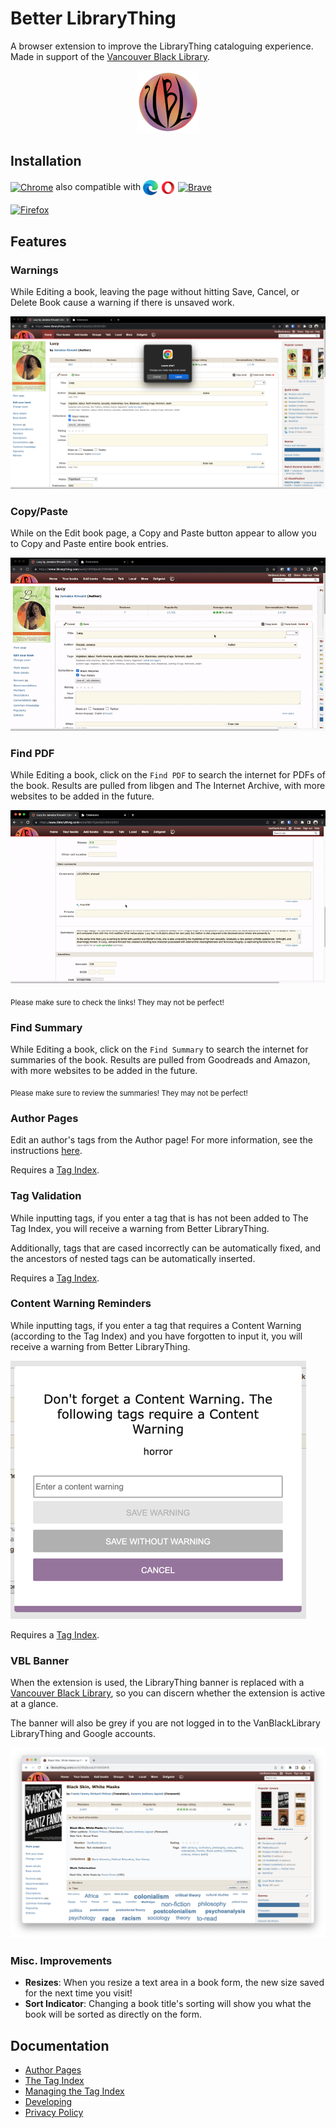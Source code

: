 # Better LibraryThing

A browser extension to improve the LibraryThing cataloguing experience. Made in support of the [Vancouver Black Library](https://www.vancouverblacklibrary.org/).

<p align="center">
	<img src="src/img/vbl.png" alt="vancouver black library" style="width: 100px; height: auto">
</p>

## Installation

[link-chrome]: https://chrome.google.com/webstore/detail/better-librarything/hbnlneckiahefebnpdhgpohonfkkcaln 'Version published on Chrome Web Store'
[link-firefox]: https://addons.mozilla.org/en-US/firefox/ 'Version published on Mozilla Add-ons (TODO)'

[<img src="https://raw.githubusercontent.com/alrra/browser-logos/90fdf03c/src/chrome/chrome.svg" width="48" alt="Chrome" valign="middle">][link-chrome] also compatible with [<img src="https://raw.githubusercontent.com/alrra/browser-logos/90fdf03c/src/edge/edge.svg" width="24" alt="Edge" valign="middle">][link-chrome] [<img src="https://raw.githubusercontent.com/alrra/browser-logos/90fdf03c/src/opera/opera.svg" width="24" alt="Opera" valign="middle">][link-chrome] [<img src="https://raw.githubusercontent.com/alrra/browser-logos/90fdf03c/src/brave/brave.svg" width="24" alt="Brave" valign="middle">][link-chrome]

[<img src="https://raw.githubusercontent.com/alrra/browser-logos/90fdf03c/src/firefox/firefox.svg" width="48" alt="Firefox" valign="middle">][link-firefox]

## Features

### Warnings

While Editing a book, leaving the page without hitting Save, Cancel, or Delete Book cause a warning if there is unsaved work.

<img src="docs/img/warning.png" alt="warning">

### Copy/Paste

While on the Edit book page, a Copy and Paste button appear to allow you to Copy and Paste entire book entries.

<img src="docs/img/copy.gif" alt="warning">

### Find PDF

While Editing a book, click on the `Find PDF` to search the internet for PDFs of the book.
Results are pulled from libgen and The Internet Archive, with more websites to be added in the future.

<img src="docs/img/pdf.gif" alt="find pdf flow gif">

<sub>Please make sure to check the links! They may not be perfect!</sub>

### Find Summary

While Editing a book, click on the `Find Summary` to search the internet for summaries of the book.
Results are pulled from Goodreads and Amazon, with more websites to be added in the future.

<sub>Please make sure to review the summaries! They may not be perfect!</sub>

### Author Pages

Edit an author's tags from the Author page! For more information, see the instructions [here](./docs/librarian/authors.md).

Requires a [Tag Index](./docs/librarian/tag-index.md).

### Tag Validation

While inputting tags, if you enter a tag that is has not been added to The Tag Index, you will receive a warning from Better LibraryThing.

Additionally, tags that are cased incorrectly can be automatically fixed, and the ancestors of nested tags can be automatically inserted.

Requires a [Tag Index](./docs/librarian/tag-index.md).

### Content Warning Reminders

While inputting tags, if you enter a tag that requires a Content Warning (according to the Tag Index) and you have forgotten to input it, you will receive a warning from Better LibraryThing.

<img src="docs/img/content-warning.png" alt="forgotten content warning modal">

Requires a [Tag Index](./docs/librarian/tag-index.md).

### VBL Banner

When the extension is used, the LibraryThing banner is replaced with a [Vancouver Black Library](https://www.vancouverblacklibrary.org/), so you can discern whether the extension is active at a glance.

The banner will also be grey if you are not logged in to the VanBlackLibrary LibraryThing and Google accounts.

<img src="docs/img/banner.png" alt="banner">

### Misc. Improvements
- **Resizes**: When you resize a text area in a book form, the new size saved for the next time you visit!
- **Sort Indicator**: Changing a book title's sorting will show you what the book will be sorted as directly on the form.

## Documentation

- [Author Pages](./docs/librarian/authors.md)
- [The Tag Index](./docs/librarian/tag-index.md)
- [Managing the Tag Index](./docs/librarian/tag-index-management.md)
- [Developing](./docs/developer/README.md)
- [Privacy Policy](./docs/misc/privacy-policy.md)
